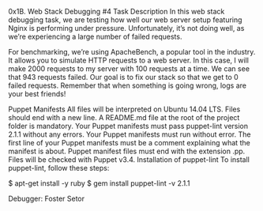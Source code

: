 0x1B. Web Stack Debugging #4
Task Description
In this web stack debugging task, we are testing how well our web server setup featuring Nginx is performing under pressure. Unfortunately, it’s not doing well, as we’re experiencing a large number of failed requests.

For benchmarking, we’re using ApacheBench, a popular tool in the industry. It allows you to simulate HTTP requests to a web server. In this case, I will make 2000 requests to my server with 100 requests at a time. We can see that 943 requests failed. Our goal is to fix our stack so that we get to 0 failed requests. Remember that when something is going wrong, logs are your best friends!

Puppet Manifests
All files will be interpreted on Ubuntu 14.04 LTS.
Files should end with a new line.
A README.md file at the root of the project folder is mandatory.
Your Puppet manifests must pass puppet-lint version 2.1.1 without any errors.
Your Puppet manifests must run without error.
The first line of your Puppet manifests must be a comment explaining what the manifest is about.
Puppet manifest files must end with the extension .pp.
Files will be checked with Puppet v3.4.
Installation of puppet-lint
To install puppet-lint, follow these steps:

$ apt-get install -y ruby
$ gem install puppet-lint -v 2.1.1

Debugger: Foster Setor
